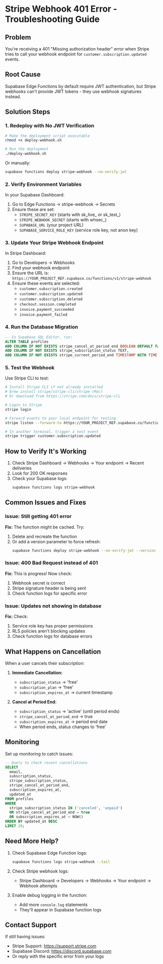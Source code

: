 # Stripe Webhook 401 Error - Troubleshooting Guide

## Problem
You're receiving a 401 "Missing authorization header" error when Stripe tries to call your webhook endpoint for `customer.subscription.updated` events.

## Root Cause
Supabase Edge Functions by default require JWT authentication, but Stripe webhooks can't provide JWT tokens - they use webhook signatures instead.

## Solution Steps

### 1. Redeploy with No JWT Verification
```bash
# Make the deployment script executable
chmod +x deploy-webhook.sh

# Run the deployment
./deploy-webhook.sh
```

Or manually:
```bash
supabase functions deploy stripe-webhook --no-verify-jwt
```

### 2. Verify Environment Variables
In your Supabase Dashboard:
1. Go to Edge Functions → stripe-webhook → Secrets
2. Ensure these are set:
   - `STRIPE_SECRET_KEY` (starts with sk_live_ or sk_test_)
   - `STRIPE_WEBHOOK_SECRET` (starts with whsec_)
   - `SUPABASE_URL` (your project URL)
   - `SUPABASE_SERVICE_ROLE_KEY` (service role key, not anon key)

### 3. Update Your Stripe Webhook Endpoint
In Stripe Dashboard:
1. Go to Developers → Webhooks
2. Find your webhook endpoint
3. Ensure the URL is: `https://YOUR_PROJECT_REF.supabase.co/functions/v1/stripe-webhook`
4. Ensure these events are selected:
   - `customer.subscription.created`
   - `customer.subscription.updated`
   - `customer.subscription.deleted`
   - `checkout.session.completed`
   - `invoice.payment_succeeded`
   - `invoice.payment_failed`

### 4. Run the Database Migration
```sql
-- In Supabase SQL Editor, run:
ALTER TABLE profiles 
ADD COLUMN IF NOT EXISTS stripe_cancel_at_period_end BOOLEAN DEFAULT false,
ADD COLUMN IF NOT EXISTS stripe_subscription_status TEXT,
ADD COLUMN IF NOT EXISTS stripe_current_period_end TIMESTAMP WITH TIME ZONE;
```

### 5. Test the Webhook
Use Stripe CLI to test:
```bash
# Install Stripe CLI if not already installed
# brew install stripe/stripe-cli/stripe (Mac)
# Or download from https://stripe.com/docs/stripe-cli

# Login to Stripe
stripe login

# Forward events to your local endpoint for testing
stripe listen --forward-to https://YOUR_PROJECT_REF.supabase.co/functions/v1/stripe-webhook

# In another terminal, trigger a test event
stripe trigger customer.subscription.updated
```

## How to Verify It's Working

1. Check Stripe Dashboard → Webhooks → Your endpoint → Recent deliveries
2. Look for 200 OK responses
3. Check your Supabase logs:
   ```bash
   supabase functions logs stripe-webhook
   ```

## Common Issues and Fixes

### Issue: Still getting 401 error
**Fix:** The function might be cached. Try:
1. Delete and recreate the function
2. Or add a version parameter to force refresh:
   ```bash
   supabase functions deploy stripe-webhook --no-verify-jwt --version 2
   ```

### Issue: 400 Bad Request instead of 401
**Fix:** This is progress! Now check:
1. Webhook secret is correct
2. Stripe signature header is being sent
3. Check function logs for specific error

### Issue: Updates not showing in database
**Fix:** Check:
1. Service role key has proper permissions
2. RLS policies aren't blocking updates
3. Check function logs for database errors

## What Happens on Cancellation

When a user cancels their subscription:

1. **Immediate Cancellation:**
   - `subscription_status` → 'free'
   - `subscription_plan` → 'free'
   - `subscription_expires_at` → current timestamp

2. **Cancel at Period End:**
   - `subscription_status` → 'active' (until period ends)
   - `stripe_cancel_at_period_end` → true
   - `subscription_expires_at` → period end date
   - When period ends, status changes to 'free'

## Monitoring

Set up monitoring to catch issues:

```sql
-- Query to check recent cancellations
SELECT 
  email,
  subscription_status,
  stripe_subscription_status,
  stripe_cancel_at_period_end,
  subscription_expires_at,
  updated_at
FROM profiles
WHERE 
  stripe_subscription_status IN ('canceled', 'unpaid')
  OR stripe_cancel_at_period_end = true
  OR subscription_expires_at < NOW()
ORDER BY updated_at DESC
LIMIT 20;
```

## Need More Help?

1. Check Supabase Edge Function logs:
   ```bash
   supabase functions logs stripe-webhook --tail
   ```

2. Check Stripe webhook logs:
   - Stripe Dashboard → Developers → Webhooks → Your endpoint → Webhook attempts

3. Enable debug logging in the function:
   - Add more `console.log` statements
   - They'll appear in Supabase function logs

## Contact Support

If still having issues:
- Stripe Support: https://support.stripe.com
- Supabase Discord: https://discord.supabase.com
- Or reply with the specific error from your logs
